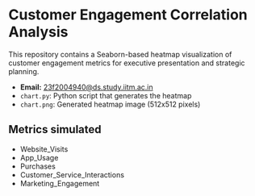 # Customer Engagement Correlation Analysis

This repository contains a Seaborn-based heatmap visualization of customer engagement metrics for executive presentation and strategic planning.

- **Email:** 23f2004940@ds.study.iitm.ac.in  
- `chart.py`: Python script that generates the heatmap  
- `chart.png`: Generated heatmap image (512x512 pixels)  

## Metrics simulated
- Website_Visits
- App_Usage
- Purchases
- Customer_Service_Interactions
- Marketing_Engagement
